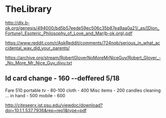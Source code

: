 # TheLibrary

http://dlx.b-ok.org/genesis/494000/bd5b57eede59ec506c35b87ea9aa0a21/_as/[Dion_Fortune]_Esoteric_Philosophy_of_Love_and_Mar(b-ok.org).pdf

https://www.reddit.com/r/AskReddit/comments/724nqb/serious_in_what_accidental_way_did_your_parents/

https://archive.org/stream/RobertGloverNoMoreMrNiceGuy/Robert_Glover_-_No_More_Mr_Nice_Guy_djvu.txt

Id card change - 160  --deffered 5/18
---------
Fare 510
portable tv - 80-100
cloth - 400
Misc items - 200
  candles
  cleaning ...
in hand - 500
mobile - 600

http://citeseerx.ist.psu.edu/viewdoc/download?doi=10.1.1.537.7936&rep=rep1&type=pdf
